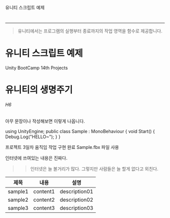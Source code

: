 유니티 스크립트 예제


#
***
>유니티에서는 프로그램의 실행부터 종료까지의 작업 영역을 함수로 제공합니다.

# 유니티 스크립트 예제
Unity BootCamp 14th Projects

# 유니티의 생명주기
###### H6

아무 문장이나 작성해보면 이렇게 나옵니다.

using UnityEngine;
public class Sample : MonoBehaviour
{
  void Start()
  {
    Debug.Log("HELLO~");
  }
}


프로젝트 3일차 움직임 작업 구현 완료
Sample.fbx 파일 사용

인터넷에 쓰여있는 내용은 진짜다.
>> 인터넷은 늘 볼거리가 많다.
그렇지만 사람들은 늘 할게 없다고 외친다.


|제목|내용|설명|
|------|---|---|
|sample1|content1|description01|
|sample2|content2|description02|
|sample3|content3|description03|
